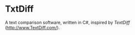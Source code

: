 TxtDiff
=======

A text comparison software, written in C#, inspired by *TextDiff* (http://www.TextDiff.com/).
